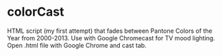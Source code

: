 # colorCast
HTML script (my first attempt) that fades between Pantone Colors of the Year from 2000-2013. Use with Google Chromecast for TV mood lighting. Open .html file with Google Chrome and cast tab.
